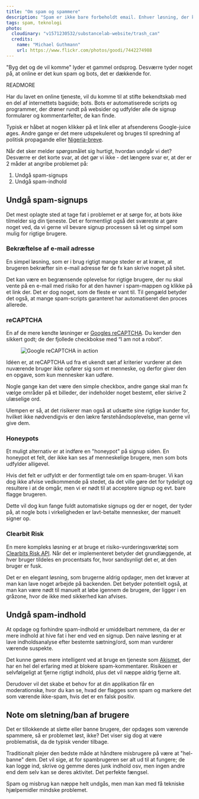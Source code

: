 ```yaml
---
title: "Om spam og spammere"
description: "Spam er ikke bare forbeholdt email. Enhver løsning, der kan modtage data på internettet vil opleve at spammerne kigger forbi."
tags: spam, teknologi
photo:
  cloudinary: "v1571230532/substancelab-website/trash_can"
  credits:
    name: "Michael Guthmann"
    url: https://www.flickr.com/photos/goodi/7442274988
---
```


"Byg det og de vil komme" lyder et gammel ordsprog. Desværre tyder noget på, at online er det kun spam og bots, det er dækkende for.

READMORE

Har du lavet en online tjeneste, vil du komme til at stifte bekendtskab med en del af internettets bagside; bots. Bots er automatiserede scripts og programmer, der drøner rundt på websider og udfylder alle de signup formularer og kommentarfelter, de kan finde.

Typisk er håbet at nogen klikker på et link eller at afsenderens Google-juice øges. Andre gange er det mere udspekuleret og bruges til spredning af politisk propagande eller [Nigeria-breve](http://www.forbrugerbloggen.dk/svindelgalleriet/nigeriabreve/).

Når det sker melder spørgsmålet sig hurtigt, hvordan undgår vi det? Desværre er det korte svar, at det gør vi ikke - det længere svar er, at der er 2 måder at angribe problemet på:

1. Undgå spam-signups
2. Undgå spam-indhold

## Undgå spam-signups

Det mest oplagte sted at tage fat i problemet er at sørge for, at bots ikke tilmelder sig din tjeneste. Det er formentligt også det sværeste at gøre noget ved, da vi gerne vil bevare signup processen så let og simpel som mulig for rigtige brugere.

### Bekræftelse af e-mail adresse

En simpel løsning, som er i brug rigtigt mange steder er at kræve, at brugeren bekræfter sin e-mail adresse før de fx kan skrive noget på sitet.

Det kan være en begrænsende oplevelse for rigtige brugere, der nu skal vente på en e-mail med risiko for at den havner i spam-mappen og klikke på et link der. Det er dog noget, som de fleste er vant til. Til gengæld betyder det også, at mange spam-scripts garanteret har automatiseret den proces allerede.

### reCAPTCHA

En af de mere kendte løsninger er [Googles reCAPTCHA](https://www.google.com/recaptcha/intro/android.html). Du kender den sikkert godt; de der fjollede checkbokse med “I am not a robot”.

<figure><img src="/images/articles/i_am_not_a_robot.jpg" alt="Google reCAPTCHA in action"></figure>

Idéen er, at reCAPTCHA ud fra et ukendt sæt af kriterier vurderer at den nuværende bruger ikke opfører sig som et menneske, og derfor giver den en opgave, som kun mennesker kan udføre.

Nogle gange kan det være den simple checkbox, andre gange skal man fx vælge områder på et billeder, der indeholder noget bestemt, eller skrive 2 ulæselige ord.

Ulempen er så, at det risikerer man også at udsætte sine rigtige kunder for, hvilket ikke nødvendigvis er den lækre førstehåndsoplevelse, man gerne vil give dem.

### Honeypots

Et muligt alternativ er at indføre en "honeypot" på signup siden. En honeypot et felt, der ikke kan ses af menneskelige brugere, men som bots udfylder alligevel.

Hvis det felt er udfyldt er der formentligt tale om en spam-bruger. Vi kan dog ikke afvise vedkommende på stedet, da det ville gøre det for tydeligt og resultere i at de omgår, men vi er nødt til at acceptere signup og evt. bare flagge brugeren.

Dette vil dog kun fange fuldt automatiske signups og der er noget, der tyder på, at nogle bots i virkeligheden er lavt-betalte mennesker, der manuelt signer op.

### Clearbit Risk

En mere kompleks løsning er at bruge et risiko-vurderingsværktøj som [Clearbits Risk API](https://clearbit.com/risk). Når det er implementeret betyder det grundlæggende, at hver bruger tildeles en procentsats for, hvor sandsynligt det er, at den bruger er fusk.

Det er en elegant løsning, som brugerne aldrig opdager, men det kræver at man kan lave noget arbejde på backenden. Det betyder potentielt også, at man kan være nødt til manuelt at løbe igennem de brugere, der ligger i en gråzone, hvor de ikke med sikkerhed kan afvises.

## Undgå spam-indhold

At opdage og forhindre spam-indhold er umiddelbart nemmere, da der er mere indhold at hive fat i her end ved en signup. Den naive løsning er at lave indholdsanalyse efter bestemte sætning/ord, som man vurderer værende suspekte.

Det kunne gøres mere intelligent ved at bruge en tjeneste som [Akismet](https://akismet.com/), der har en hel del erfaring med at blokere spam-kommentarer. Risikoen er selvfølgeligt at fjerne rigtigt indhold, plus det vil næppe aldrig fjerne alt.

Derudover vil det skabe et behov for at din applikation får en moderationskø, hvor du kan se, hvad der flagges som spam og markere det som værende ikke-spam, hvis det er en falsk positiv.

## Note om sletning/ban af brugere

Det er tillokkende at slette eller banne brugere, der opdages som værende spammere, så er problemet løst, ikke? Det viser sig dog at være problematisk, da de typisk vender tilbage.

Traditionalt plejer den bedste måde at håndtere misbrugere på være at "hel-banne" dem. Det vil sige, at for spambrugeren ser alt ud til at fungere; de kan logge ind, skrive og gemme deres junk indhold osv, men ingen andre end dem selv kan se deres aktivitet. Det perfekte fængsel.

Spam og misbrug kan næppe helt undgås, men man kan med få tekniske hjælpemidler mindske problemet.
